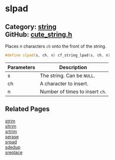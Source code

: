 [//]: # (This file is automatically generated by Cute Framework's docs parser.)
[//]: # (Do not edit this file by hand!)
[//]: # (See: https://github.com/RandyGaul/cute_framework/blob/master/samples/docs_parser.cpp)
[](../header.md ':include')

# slpad

Category: [string](/api_reference?id=string)  
GitHub: [cute_string.h](https://github.com/RandyGaul/cute_framework/blob/master/include/cute_string.h)  
---

Places n characters `ch` onto the front of the string.

```cpp
#define slpad(s, ch, n) cf_string_lpad(s, ch, n)
```

Parameters | Description
--- | ---
s | The string. Can be `NULL`.
ch | A character to insert.
n | Number of times to insert `ch`.

## Related Pages

[strim](/string/strim.md)  
[sltrim](/string/sltrim.md)  
[srtrim](/string/srtrim.md)  
[serase](/string/serase.md)  
[srpad](/string/srpad.md)  
[sdedup](/string/sdedup.md)  
[sreplace](/string/sreplace.md)  
